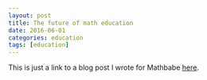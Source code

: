 ```yaml
---
layout: post
title: The future of math education
date: 2016-06-01
categories: education
tags: [education]
---
```

This is just a link to a blog post I wrote for Mathbabe [here](mathbabe.org/2016/06/15/thoughts-on-the-future-of-math-education/).
